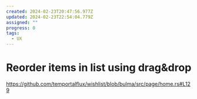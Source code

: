 ```yaml
---
created: 2024-02-23T20:47:56.977Z
updated: 2024-02-23T22:54:04.779Z
assigned: ""
progress: 0
tags:
  - UX
---
```


# Reorder items in list using drag&drop

https://github.com/temportalflux/wishlist/blob/bulma/src/page/home.rs#L129
